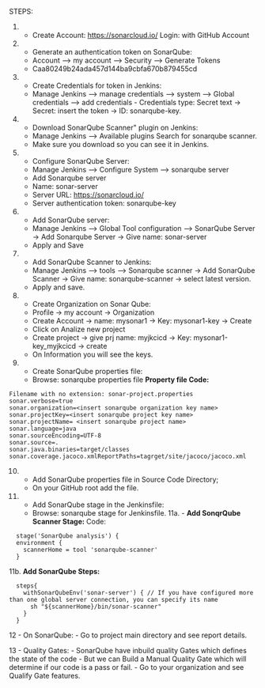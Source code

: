 STEPS:
1. - Create Account:
https://sonarcloud.io/
Login: with GitHub Account

2.  - Generate an authentication token on SonarQube:
	- Account --> my account --> Security --> Generate Tokens
	- Caa80249b24ada457d144ba9cbfa670b879455cd

3.  - Create Credentials for token in Jenkins:
	- Manage Jenkins --> manage credentials --> system --> Global credentials --> add credentials  - Credentials type: Secret text  -> Secret: insert the token  -> ID: sonarqube-key.

4.  - Download SonarQube Scanner" plugin on Jenkins:
	- Manage Jenkins --> Available plugins     Search for sonarqube scanner.
	- Make sure you download so you can see it in Jenkins.

5.  - Configure SonarQube Server:
	- Manage Jenkins --> Configure System --> sonarqube server    
    - Add Sonarqube server    
    - Name: sonar-server    
    - Server URL: https://sonarcloud.io/    
    - Server authentication token: sonarqube-key

6.  - Add SonarQube server:
	- Manage Jenkins --> Global Tool configuration --> SonarQube Server -> Add Sonarqube Server -> Give name: sonar-server
	- Apply and Save

7.  - Add SonarQube Scanner to Jenkins:
	- Manage Jenkins --> tools --> Sonarqube scanner -> Add SonarQube Scanner  ->  Give name: sonarqube-scanner -> select latest version. 
	- Apply and save.

8.  - Create Organization on Sonar Qube:
	- Profile -> my account -> Organization 
	- Create Account -> name: mysonar1 -> Key: mysonar1-key -> Create
	- Click on Analize new project
	- Create project -> give prj name: myjkcicd -> Key: mysonar1-key_myjkcicd -> create
	- On Information you will see the keys.
	
9.  - Create SonarQube properties file:
	- Browse: sonarqube properties file
**Property file Code:**
``````
Filename with no extension: sonar-project.properties
sonar.verbose=true
sonar.organization=<insert sonarqube organization key name>
sonar.projectKey=<insert sonarqube project key name>
sonar.projectName= <insert sonarqube project name>
sonar.language=java
sonar.sourceEncoding=UTF-8
sonar.source=.
sonar.java.binaries=target/classes
sonar.coverage.jacoco.xmlReportPaths=tagrget/site/jacoco/jacoco.xml
``````

10. - Add SonarQube properties file in Source Code Directory;
	- On your GitHub root add the file.

11. - Add SonarQube stage in the Jenkinsfile:
	- Browse: sonarqube stage for Jenkinsfile.
11a. - **Add SonqrQube Scanner Stage:**
Code:
``````
  stage('SonarQube analysis') {
  environment {
    scannerHome = tool 'sonarqube-scanner'
  }
  ``````
11b. **Add SonarQube Steps:**
``````
  steps{
    withSonarQubeEnv('sonar-server') { // If you have configured more than one global server connection, you can specify its name
      sh "${scannerHome}/bin/sonar-scanner"
    }
  }
``````
12 - On SonarQube:
	- Go to project main directory and see report details.

13 - Quality Gates:
	- SonarQube have inbuild quality Gates which defines the state of the code
	- But we can Build a Manual Quality Gate which will determine if our code is a pass or fail.
    - Go to your organization and see Qualify Gate features. 